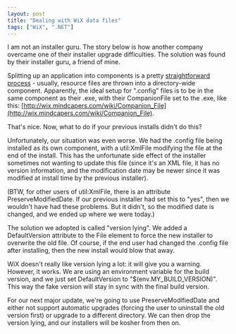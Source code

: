 ```yaml
---
layout: post
title: "Dealing with WiX data files"
tags: ["WiX", ".NET"]
---
```



I am not an installer guru. The story below is how another company overcame one of their installer upgrade difficulties. The solution was found by their installer guru, a friend of mine.





Splitting up an application into components is a pretty [straightforward process](http://msdn.microsoft.com/en-us/library/aa368269(VS.85).aspx) - usually, resource files are thrown into a directory-wide component. Apparently, the ideal setup for ".config" files is to be in the same component as their .exe, with their CompanionFile set to the .exe, like this: [http://wix.mindcapers.com/wiki/Companion_File](http://wix.mindcapers.com/wiki/Companion_File).





That's nice. Now, what to do if your previous installs didn't do this?





Unfortunately, our situation was even worse. We had the .config file being installed as its own component, with a util:XmlFile modifying the file at the end of the install. This has the unfortunate side effect of the installer sometimes not wanting to update this file (since it's an XML file, it has no version information, and the modification date may be newer since it was modified at install time by the previous installer).





(BTW, for other users of util:XmlFile, there is an attribute PreserveModifiedDate. If our previous installer had set this to "yes", then we wouldn't have had these problems. But it didn't, so the modified date is changed, and we ended up where we were today.)





The solution we adopted is called "version lying". We added a DefaultVersion attribute to the File element to force the new installer to overwrite the old file. Of course, if the end user had changed the .config file after installing, then the new install would blow that away.





WiX doesn't really like version lying a lot: it will give you a warning. However, it works. We are using an environment variable for the build version, and we just set DefaultVersion to "$(env.MY_BUILD_VERSION)". This way the fake version will stay in sync with the final build version.





For our next major update, we're going to use PreserveModifiedDate and either not support automatic upgrades (forcing the user to uninstall the old version first) or upgrade to a different directory. We can then drop the version lying, and our installers will be kosher from then on.

